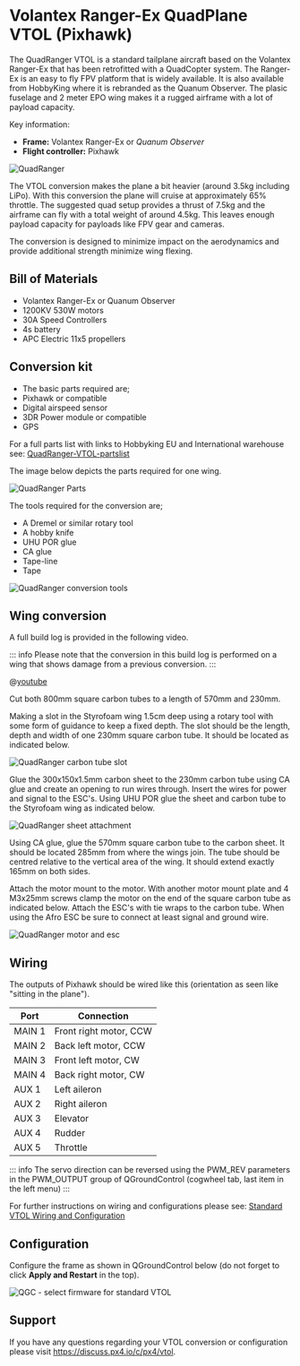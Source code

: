 # Volantex Ranger-Ex QuadPlane VTOL (Pixhawk)

The QuadRanger VTOL is a standard tailplane aircraft based on the Volantex Ranger-Ex that has been retrofitted with a QuadCopter system.
The Ranger-Ex is an easy to fly FPV platform that is widely available.
It is also available from HobbyKing where it is rebranded as the Quanum Observer.
The plasic fuselage and 2 meter EPO wing makes it a rugged airframe with a lot of payload capacity.

Key information:

- **Frame:** Volantex Ranger-Ex or *Quanum Observer*
- **Flight controller:** Pixhawk

![QuadRanger](../../assets/airframes/vtol/quadranger_rangerex_pixhawk/quadranger_vtol_complete_build.jpg)

The VTOL conversion makes the plane a bit heavier (around 3.5kg including LiPo).
With this conversion the plane will cruise at approximately 65% throttle.
The suggested quad setup provides a thrust of 7.5kg and the airframe can fly with a total weight of around 4.5kg.
This leaves enough payload capacity for payloads like FPV gear and cameras.

The conversion is designed to minimize impact on the aerodynamics and provide additional strength minimize wing flexing.


## Bill of Materials

- Volantex Ranger-Ex or Quanum Observer
- 1200KV 530W motors
- 30A Speed Controllers
- 4s battery
- APC Electric 11x5 propellers

## Conversion kit

-   The basic parts required are;
-   Pixhawk or compatible
-   Digital airspeed sensor
-   3DR Power module or compatible
-   GPS

For a full parts list with links to Hobbyking EU and International warehouse see:
[QuadRanger-VTOL-partslist](https://px4.io/wp-content/uploads/2016/01/QuadRanger-VTOL-partslist-1.xlsx)

The image below depicts the parts required for one wing.

![QuadRanger Parts](../../assets/airframes/vtol/quadranger_rangerex_pixhawk/quadranger_vtol_parts_for_one_wing.jpg)

 
The tools required for the conversion are;

-   A Dremel or similar rotary tool
-   A hobby knife
-   UHU POR glue
-   CA glue
-   Tape-line
-   Tape

![QuadRanger conversion tools](../../assets/airframes/vtol/quadranger_rangerex_pixhawk/quadranger_vtol_conversion_tools.jpg)

## Wing conversion

A full build log is provided in the following video.

::: info
Please note that the conversion in this build log is performed on a wing that shows damage from a previous conversion. 
:::
  
@[youtube](https://youtu.be/l_ppJ_HhAUQ)

Cut both 800mm square carbon tubes to a length of 570mm and 230mm.

Making a slot in the Styrofoam wing 1.5cm deep using a rotary tool with some form of guidance to keep a fixed depth.
The slot should be the length, depth and width of one 230mm square carbon tube.
It should be located as indicated below.

![QuadRanger carbon tube slot](../../assets/airframes/vtol/quadranger_rangerex_pixhawk/quadranger_vtol_carbon_tube_slot.jpg)

Glue the 300x150x1.5mm carbon sheet to the 230mm carbon tube using CA glue and create an opening to run wires through.
Insert the wires for power and signal to the ESC's.
Using UHU POR glue the sheet and carbon tube to the Styrofoam wing as indicated below.

![QuadRanger sheet attachment](../../assets/airframes/vtol/quadranger_rangerex_pixhawk/quadranger_vtol_sheet_attachment.jpg)

Using CA glue, glue the 570mm square carbon tube to the carbon sheet.
It should be located 285mm from where the wings join.
The tube should be centred relative to the vertical area of the wing.
It should extend exactly 165mm on both sides.

Attach the motor mount to the motor.
With another motor mount plate and 4 M3x25mm screws clamp the motor on the end of the square carbon tube as indicated below.
Attach the ESC's with tie wraps to the carbon tube.
When using the Afro ESC be sure to connect at least signal and ground wire.

![QuadRanger motor and esc](../../assets/airframes/vtol/quadranger_rangerex_pixhawk/quadranger_vtol_motor_and_esc.jpg)

## Wiring 

The outputs of Pixhawk should be wired like this (orientation as seen
like "sitting in the plane").

Port | Connection
--- | ---
MAIN 1   | Front right motor, CCW
MAIN 2   | Back left motor, CCW
MAIN 3   | Front left motor, CW
MAIN 4   | Back right motor, CW
AUX  1   | Left aileron
AUX  2   | Right aileron 
AUX  3   | Elevator
AUX  4   | Rudder
AUX  5   | Throttle


::: info
The servo direction can be reversed using the PWM\_REV parameters in the PWM\_OUTPUT group of QGroundControl (cogwheel tab, last item in the left menu)
:::
  
For further instructions on wiring and configurations please see: [Standard VTOL Wiring and Configuration](../config_vtol/vtol_quad_configuration.md)


## Configuration

Configure the frame as shown in QGroundControl below (do not forget to click **Apply and Restart** in the top).

![QGC - select firmware for standard VTOL](../../assets/airframes/vtol/funcub_pixhawk/qgc_firmware_standard_vtol_fun_cub_quad.png)


## Support

If you have any questions regarding your VTOL conversion or configuration please visit <https://discuss.px4.io/c/px4/vtol>.

